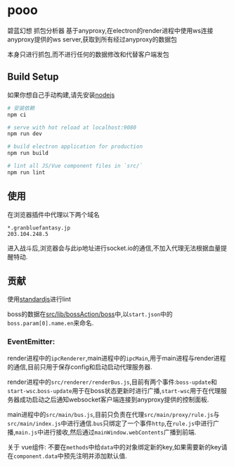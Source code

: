 # pooo

碧蓝幻想 抓包分析器
基于anyproxy,在electron的render进程中使用ws连接anyproxy提供的ws server,获取到所有经过anyproxy的数据包

本身只进行抓包,而不进行任何的数据修改和代替客户端发包

## Build Setup

如果你想自己手动构建,请先安装[nodejs](https://nodejs.org/zh-cn/)

``` bash
# 安装依赖
npm ci

# serve with hot reload at localhost:9080
npm run dev

# build electron application for production
npm run build

# lint all JS/Vue component files in `src/`
npm run lint

```

## 使用

在浏览器插件中代理以下两个域名

```
*.granbluefantasy.jp
203.104.248.5
```

进入战斗后,浏览器会与此ip地址进行socket.io的通信,不加入代理无法根据血量提醒特动.

## 贡献

使用[standardjs](https://standardjs.com/)进行lint


boss的数据在[src/lib/bossAction/boss](https://github.com/Trim21/pooo/tree/master/src/lib/bossAction/boss)中,以`start.json`中的`boss.param[0].name.en`来命名.

### EventEmitter: 

render进程中的`ipcRenderer`,main进程中的`ipcMain`,用于main进程与render进程的通信,目前只用于保存config和启动启动代理服务器.

render进程中的`src/renderer/renderBus.js`,目前有两个事件:`boss-update`和`start-wsc`.`boss-update`用于在boss状态更新时进行广播,`start-wsc`用于在代理服务器成功启动之后通知websocket客户端连接到anyproxy提供的控制面板.

main进程中的`src/main/bus.js`,目前只负责在代理`src/main/proxy/rule.js`与`src/main/index.js`中进行通信.`bus`只绑定了一个事件`http`,在`rule.js`中进行广播,`main.js`中进行接收,然后通过`mainWindow.webContents`广播到前端.

关于 vue组件: 不要在`methods`中给`data`中的对象绑定新的key,如果需要新的key请在`component.data`中预先注明并添加默认值.
